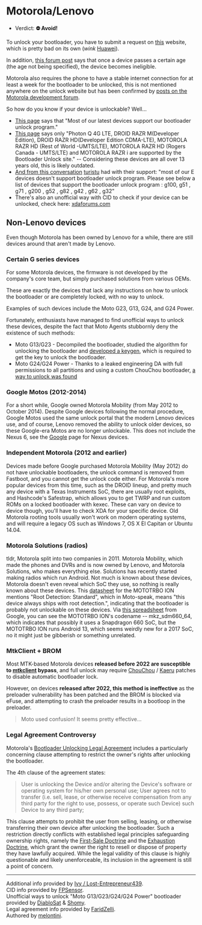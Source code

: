 # Motorola/Lenovo

- Verdict: **⛔ Avoid!**

To unlock your bootloader, you have to submit a request on [this][Unlock Code Website] website, which is pretty bad on its own (*wink* [Huawei](../huawei/README.md)). 

In addition, [this forum post][Old devices ineligible] says that once a device passes a certain age (the age not being specified), the device becomes ineligible.

Motorola also requires the phone to have a stable internet connection for at least a week for the bootloader to be unlocked, this is not mentioned anywhere on the unlock website but has been confirmed by [posts on the Motorola development forum][Connection Required].

So how do you know if your device is unlockable? Well...

* [This page][Most Devices] says that "Most of our latest devices support our bootloader unlock program."
* [This page][Some Devices] says only "Photon Q 4G LTE, DROID RAZR M(Developer Edition), DROID RAZR HD(Developer Edition CDMA-LTE), MOTOROLA RAZR HD (Rest of World -UMTS/LTE), MOTOROLA RAZR HD (Rogers Canada - UMTS/LTE) and MOTOROLA RAZR i are supported by the Bootloader Unlock site." -- Considering these devices are all over 13 years old, this is likely outdated.
* [And from this conversation][turistu's post] [turistu](https://github.com/turistu) had with their support: "most of our E devices doesn't support bootloader unlock program. Please see below a list of devices that support the bootloader unlock program : g100, g51 , g71 , g200 , g52 , g82 , g42 , g62 , g32"
* There's also an unofficial way with CID to check if your device can be unlocked, check here: [xdaforums.com][CID check]

## Non-Lenovo devices
Even though Motorola has been owned by Lenovo for a while, there are still devices around that aren't made by Lenovo.

### Certain G series devices
For some Motorola devices, the firmware is not developed by the company's core team, but simply purchased solutions from various OEMs.

These are exactly the devices that lack any instructions on how to unlock the bootloader or are completely locked, with no way to unlock. 

Examples of such devices include the Moto G23, G13, G24, and G24 Power. 

Fortunately, enthusiasts have managed to find unofficial ways to unlock these devices, despite the fact that Moto Agents stubbornly deny the existence of such methods:
* Moto G13/G23 - Decompiled the bootloader, studied the algorithm for unlocking the bootloader and [developed a keygen](https://penangf.fuckyoumoto.xyz/docs/dev/bootloader), which is required to get the key to unlock the bootloader.
* Moto G24/G24 Power - Thanks to a leaked engineering DA with full permissions to all partitions and using a custom ChouChou bootloader, [a way to unlock was found](https://fogorow.fuckyoumoto.xyz/docs/dev/bootloader)

### Google Motos (2012-2014)
For a short while, Google owned Motorola Mobility (from May 2012 to October 2014). Despite Google devices following the normal procedure, Google Motos used the same unlock portal that the modern Lenovo devices use, and of course, Lenovo removed the ability to unlock older devices, so these Google-era Motos are no longer unlockable. This does not include the Nexus 6, see the [Google](../google/README.md) page for Nexus devices.

### Independent Motorola (2012 and earlier)
Devices made before Google purchased Motorola Mobility (May 2012) do not have unlockable bootloaders, the unlock command is removed from Fastboot, and you cannot get the unlock code either. For Motorola's more popular devices from this time, such as the DROID lineup, and pretty much any device with a Texas Instruments SoC, there are usually root exploits, and Hashcode's Safestrap, which allows you to get TWRP and run custom ROMs on a locked bootloader with kexec. These can vary on device to device though, you'll have to check XDA for your specific device. Old Motorola rooting tools usually won't work on modern operating systems, and will require a legacy OS such as Windows 7, OS X El Capitan or Ubuntu 14.04. 

### Motorola Solutions (radios)
tldr, Motorola split into two companies in 2011. Motorola Mobility, which made the phones and DVRs and is now owned by Lenovo, and Motorola Solutions, who makes everything else. Solutions has recently started making radios which run Android. Not much is known about these devices, Motorola doesn't even reveal which SoC they use, so nothing is really known about these devices. This [datasheet] for the MOTOTRBO ION mentions "Root Detection: Standard", which in Moto-speak, means "this device always ships with root detection.", indicating that the bootloader is probably not unlockable on these devices. Via [this spreadsheet] from Google, you can see the MOTOTRBO ION's codename -- mkz_sdm660_64, which indicates that possibly it uses a Snapdragon 660 SoC, but the MOTOTRBO ION runs Android 13, which seems weirdly new for a 2017 SoC, no it might just be gibberish or something unrelated.

### MtkClient + BROM
Most MTK-based Motorola devices **released before 2022 are susceptible to [mtkclient](https://github.com/bkerler/mtkclient) bypass**, and full unlock may require [ChouChou](https://github.com/R0rt1z2/chouchou) / [Kaeru](https://github.com/R0rt1z2/kaeru) patches to disable automatic bootloader lock.

However, on devices **released after 2022, this method is ineffective** as the preloader vulnerability has been patched and the BROM is blocked via eFuse, and attempting to crash the preloader results in a bootloop in the preloader.

> Moto used confusion! It seems pretty effective...

### Legal Agreement Controversy

Motorola's [Bootloader Unlocking Legal Agreement][Bootloader Unlocking Legal Agreement] includes a particularly concerning clause attempting to restrict the owner's rights after unlocking the bootloader.

The 4th clause of the agreement states:

> User is unlocking the Device and/or altering the Device's software or operating system for his/her own personal use; User agrees not to transfer (i.e. sell, lease, or otherwise receive compensation from any third party for the right to use, possess, or operate such Device) such Device to any third party;

This clause attempts to prohibit the user from selling, leasing, or otherwise transferring their own device after unlocking the bootloader. Such a restriction directly conflicts with established legal principles safeguarding ownership rights, namely the [First-Sale Doctrine][First-Sale Doctrine] and the [Exhaustion Doctrine][Exhaustion Doctrine], which grant the owner the right to resell or dispose of property they have lawfully acquired. While the legal validity of this clause is highly questionable and likely unenforceable, its inclusion in the agreement is still a point of concern.

***
Additional info provided by [Ivy / Lost-Entrepreneur439](https://github.com/Lost-Entrepreneur439).<br/>
CID info provided by [FPSensor](https://github.com/FPSensor).<br/>
Unofficial ways to unlock "Moto G13/G23/G24/G24 Power" bootloader provided by [DiabloSat](https://github.com/progzone122) & [Shomy](https://github.com/shomykohai).<br/>
Legal agreement info provided by [FaridZelli](https://github.com/FaridZelli).<br/>
Authored by [melontini](https://github.com/melontini).

[Bootloader Unlocking Legal Agreement]:https://en-us.support.motorola.com/ci/fattach/get/741421/1385047216/redirect/1/filename/Boot_revised.pdf
[First-Sale Doctrine]:https://en.wikipedia.org/wiki/First-sale_doctrine
[Exhaustion Doctrine]:https://en.wikipedia.org/wiki/Exhaustion_doctrine_under_U.S._law
[Unlock Code Website]:https://en-us.support.motorola.com/app/standalone/bootloader/unlock-your-device-b
[Most Devices]:https://en-us.support.motorola.com/app/answers/detail/a_id/87215
[Some Devices]:https://en-us.support.motorola.com/app/standalone/bootloader/unlock-your-device-a
[turistu's post]:https://xdaforums.com/t/how-to-guide-unlocking-using-deeptest-gdpr.4585829/post-88734665
[CID check]:https://xdaforums.com/t/guide-un-locking-motorola-bootloader.4079111/post-85375429
[Connection Required]:https://forums.lenovo.com/topic/findpost/15261/5289637/6254146
[Old devices ineligible]:https://forums.lenovo.com/t5/MOTOROLA-Android-Developer-Community/Your-device-does-not-qualify-for-bootloader-unlocking/m-p/5234690?page=3#6297769
[datasheet]:https://www.motorolasolutions.com/content/dam/msi/docs/products/two-way-radios/mototrbo/portable-radios/mototrbo-ion-radio/MOTOTRBO_Ion_DataSheet_NAM.pdf
[this spreadsheet]:https://storage.googleapis.com/play_public/supported_devices.html
